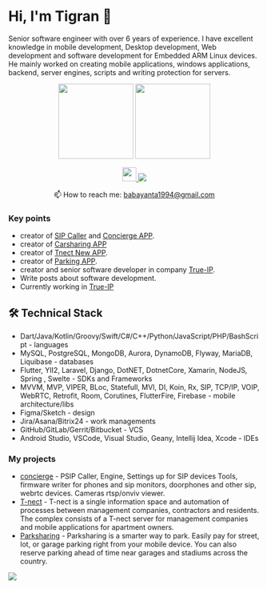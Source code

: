 # Hi, I'm Tigran 👋
Senior software engineer with over 6 years of experience. 
I have excellent knowledge in mobile development, Desktop development, Web development and software development for Embedded ARM Linux devices.
He mainly worked on creating mobile applications, windows applications, backend, server engines, scripts and writing protection for servers.

<p align='center'>
   <a href="https://github-readme-stats.vercel.app/api?username=babayanta1994&show_icons=true&count_private=true&include_all_commits=true"><img
           height=150
           src="https://github-readme-stats.vercel.app/api?username=babayanta1994&show_icons=true&count_private=true&include_all_commits=true"/></a>
   <a href="https://github.com/babayanta1994/github-readme-stats"><img height=150
                                                                  src="https://github-readme-stats.vercel.app/api/top-langs/?username=babayanta1994&layout=compact"/></a>
</p>

<p align='center'>
   <a href="https://hh.ru/resume/d36a00beff082ae4890039ed1f76544f523535">
       <img src="https://encrypted-tbn0.gstatic.com/images?q=tbn:ANd9GcQc5JEMX_cW9Yf_lk0NiBJPLclaY4KHAexnhQ&usqp=CAU" height=28/>
   </a>
  
   <a href="https://t.me/babayan_tigran">
       <img src="https://img.shields.io/badge/Telegram-2CA5E0?style=for-the-badge&logo=telegram&logoColor=white"/>
   </a>
<p align='center'>
   📫 How to reach me: <a href='mailto:babayanta1994@gmail.com'>babayanta1994@gmail.com</a>
</p>


### Key points
*   creator of [SIP Caller](https://github.com/babayanta1994/Caller-Mobile-Android-64bits) and [Concierge APP](https://github.com/babayanta1994/concierge).
*   creator of [Carsharing APP](https://github.com/babayanta1994/car_owner) 
*   creator of [Tnect New APP](https://github.com/babayanta1994/tnect_flutter).
*   creator of [Parking APP](https://github.com/babayanta1994/parking).
*   creator and senior software developer in company [True-IP](http://true-ip.eu/). 
*   Write posts about software development.
*   Currently working in [True-IP](http://true-ip.ru/)

## 🛠 Technical Stack
*   Dart/Java/Kotlin/Groovy/Swift/C#/C++/Python/JavaScript/PHP/BashScript - languages
*   MySQL, PostgreSQL, MongoDB, Aurora, DynamoDB, Flyway, MariaDB, Liquibase - databases
*   Flutter, YII2, Laravel, Django, DotNET, DotnetCore, Xamarin, NodeJS, Spring , Swelte - SDKs and Frameworks
*   MVVM, MVP, VIPER, BLoc, Statefull, MVI, DI, Koin, Rx, SIP, TCP/IP, VOIP, WebRTC, Retrofit, Room, Corutines, FlutterFire, Firebase - mobile architecture/libs
*   Figma/Sketch - design
*   Jira/Asana/Bitrix24 - work managements
*   GitHub/GitLab/Gerrit/Bitbucket - VCS
*   Android Studio, VSCode, Visual Studio, Geany, Intellij Idea, Xcode - IDEs


### My projects

*   [concierge](https://github.com/babayanta1994/concierge) - PSIP Caller, Engine, Settings up for SIP devices Tools, firmware writer for phones and sip monitors, doorphones and other sip, webrtc devices. Cameras rtsp/onviv viewer.
*   [T-nect](https://github.com/babayanta1994/Caller-Mobile-Android-64bits) - T-nect is a single information space and automation of processes between management companies, contractors and residents. The complex consists of a T-nect server for management companies and mobile applications for apartment owners.
*   [Parksharing](https://github.com/babayanta1994/parking) - Parksharing is a smarter way to park. Easily pay for street, lot, or garage parking right from your mobile device. You can also reserve parking ahead of time near garages and stadiums across the country.

 <a href="https://komarev.com/ghpvc/?username=babayanta1994&label=PROFILE+VIEWS&color=DE002D">
       <img src="https://komarev.com/ghpvc/?username=babayanta1994&label=PROFILE+VIEWS&color=DE002D"/>
   </a>
  




